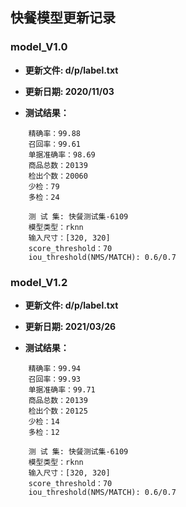 ## 快餐模型更新记录



### model_V1.0

- **更新文件: d/p/label.txt**

- **更新日期: 2020/11/03**

- **测试结果：**

```
    精确率：99.88
    召回率：99.61
    单据准确率：98.69
    商品总数：20139
    检出个数：20060
    少检：79
    多检：24

    测 试 集: 快餐测试集-6109
    模型类型：rknn
    输入尺寸：[320, 320]
    score_threshold：70
    iou_threshold(NMS/MATCH): 0.6/0.7
```


### model_V1.2

- **更新文件: d/p/label.txt**

- **更新日期: 2021/03/26**

- **测试结果：**

```
    精确率：99.94
    召回率：99.93
    单据准确率：99.71
    商品总数：20139
    检出个数：20125
    少检：14
    多检：12

    测 试 集: 快餐测试集-6109
    模型类型：rknn
    输入尺寸：[320, 320]
    score_threshold：70
    iou_threshold(NMS/MATCH): 0.6/0.7
```
